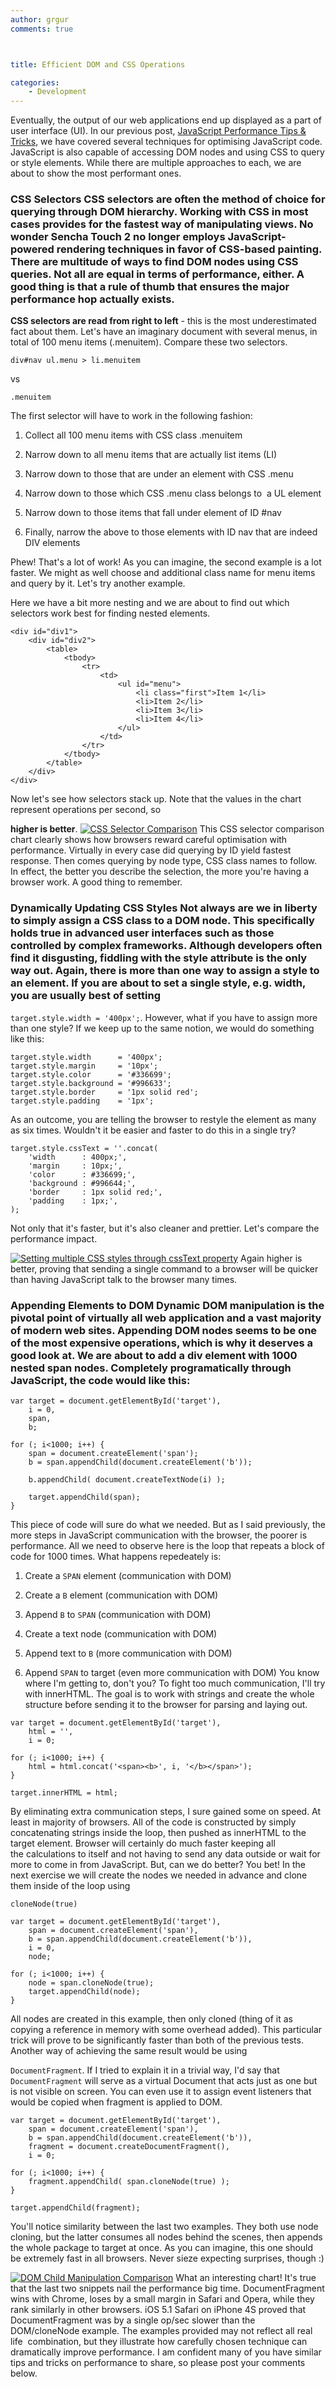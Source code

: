 ```yaml
---
author: grgur
comments: true



title: Efficient DOM and CSS Operations

categories:
    - Development
---
```


Eventually, the output of our web applications end up displayed as a part of user interface (UI). In our previous post, [JavaScript Performance Tips & Tricks](http://moduscreate.com/javascript-performance-tips-tricks/), we have covered several techniques for optimising JavaScript code. JavaScript is also capable of accessing DOM nodes and using CSS to query or style elements. While there are multiple approaches to each, we are about to show the most performant ones.





### CSS Selectors CSS selectors are often the method of choice for querying through DOM hierarchy. Working with CSS in most cases provides for the fastest way of manipulating views. No wonder Sencha Touch 2 no longer employs JavaScript-powered rendering techniques in favor of CSS-based painting. There are multitude of ways to find DOM nodes using CSS queries. Not all are equal in terms of performance, either. A good thing is that a rule of thumb that ensures the major performance hop actually exists.





**CSS selectors are read from right to left** - this is the most underestimated fact about them. Let's have an imaginary document with several menus, in total of 100 menu items (.menuitem). Compare these two selectors.




    
    div#nav ul.menu > li.menuitem





vs




    
    .menuitem





The first selector will have to work in the following fashion:







  1. Collect all 100 menu items with CSS class .menuitem


  2. Narrow down to all menu items that are actually list items (LI)


  3. Narrow down to those that are under an element with CSS .menu


  4. Narrow down to those which CSS .menu class belongs to  a UL element


  5. Narrow down to those items that fall under element of ID #nav


  6. Finally, narrow the above to those elements with ID nav that are indeed DIV elements






  Phew! That's a lot of work! As you can imagine, the second example is a lot faster. We might as well choose and additional class name for menu items and query by it. Let's try another example.







  Here we have a bit more nesting and we are about to find out which selectors work best for finding nested elements.





    
    <div id="div1">
        <div id="div2">
            <table>
                <tbody>
                    <tr>
                        <td>
                            <ul id="menu">
                                <li class="first">Item 1</li>
                                <li>Item 2</li>
                                <li>Item 3</li>
                                <li>Item 4</li>
                            </ul>
                        </td>
                    </tr>
                </tbody>
            </table>
        </div>
    </div>





Now let's see how selectors stack up. Note that the values in the chart represent operations per second, so





**higher is better**. [![CSS Selector Comparison](http://moduscreate.com/wp-content/uploads/2012/07/css-selectors-comparison.png)](http://moduscreate.com/efficient-dom-and-css/css-selectors-comparison/) This CSS selector comparison chart clearly shows how browsers reward careful optimisation with performance. Virtually in every case did querying by ID yield fastest response. Then comes querying by node type, CSS class names to follow. In effect, the better you describe the selection, the more you're having a browser work. A good thing to remember.





### Dynamically Updating CSS Styles Not always are we in liberty to simply assign a CSS class to a DOM node. This specifically holds true in advanced user interfaces such as those controlled by complex frameworks. Although developers often find it disgusting, fiddling with the style attribute is the only way out. Again, there is more than one way to assign a style to an element. If you are about to set a single style, e.g. width, you are usually best of setting





`target.style.width = '400px';`. However, what if you have to assign more than one style? If we keep up to the same notion, we would do something like this:




    
    target.style.width      = '400px';
    target.style.margin     = '10px';
    target.style.color      = '#336699';
    target.style.background = '#996633';
    target.style.border     = '1px solid red';
    target.style.padding    = '1px';





As an outcome, you are telling the browser to restyle the element as many as six times. Wouldn't it be easier and faster to do this in a single try?




    
    target.style.cssText = ''.concat(
        'width      : 400px;',
        'margin     : 10px;',
        'color      : #336699;',
        'background : #996644;',
        'border     : 1px solid red;',
        'padding    : 1px;',
    );





Not only that it's faster, but it's also cleaner and prettier. Let's compare the performance impact.





[![Setting multiple CSS styles through cssText property](http://moduscreate.com/wp-content/uploads/2012/07/csstext.png)](http://moduscreate.com/efficient-dom-and-css/csstext/) Again higher is better, proving that sending a single command to a browser will be quicker than having JavaScript talk to the browser many times.





### Appending Elements to DOM Dynamic DOM manipulation is the pivotal point of virtually all web application and a vast majority of modern web sites. Appending DOM nodes seems to be one of the most expensive operations, which is why it deserves a good look at. We are about to add a div element with 1000 nested span nodes. Completely programatically through JavaScript, the code would like this:




    
    var target = document.getElementById('target'),
        i = 0,
        span,
        b;
    
    for (; i<1000; i++) {
        span = document.createElement('span');
        b = span.appendChild(document.createElement('b'));
    
        b.appendChild( document.createTextNode(i) );
    
        target.appendChild(span);
    }





This piece of code will sure do what we needed. But as I said previously, the more steps in JavaScript communication with the browser, the poorer is performance. All we need to observe here is the loop that repeats a block of code for 1000 times. What happens repedeately is:







  1. Create a `SPAN` element (communication with DOM)


  2. Create a `B` element (communication with DOM)


  3. Append `B` to `SPAN` (communication with DOM)


  4. Create a text node (communication with DOM)


  5. Append text to `B` (more communication with DOM)


  6. Append `SPAN` to target (even more communication with DOM) You know where I'm getting to, don't you? To fight too much communication, I'll try with innerHTML. The goal is to work with strings and create the whole structure before sending it to the browser for parsing and laying out. 




    
    var target = document.getElementById('target'),
        html = '',
        i = 0;
    
    for (; i<1000; i++) {
        html = html.concat('<span><b>', i, '</b></span>');
    }
    
    target.innerHTML = html;





By eliminating extra communication steps, I sure gained some on speed. At least in majority of browsers. All of the code is constructed by simply concatenating strings inside the loop, then pushed as innerHTML to the target element. Browser will certainly do much faster keeping all the calculations to itself and not having to send any data outside or wait for more to come in from JavaScript. But, can we do better? You bet! In the next exercise we will create the nodes we needed in advance and clone them inside of the loop using





`cloneNode(true)`




    
    var target = document.getElementById('target'),
        span = document.createElement('span'),
        b = span.appendChild(document.createElement('b')),
        i = 0,
        node;
    
    for (; i<1000; i++) {
        node = span.cloneNode(true);
        target.appendChild(node);
    }





All nodes are created in this example, then only cloned (thing of it as copying a reference in memory with some overhead added). This particular trick will prove to be significantly faster than both of the previous tests. Another way of achieving the same result would be using





`DocumentFragment`. If I tried to explain it in a trivial way, I'd say that `DocumentFragment` will serve as a virtual Document that acts just as one but is not visible on screen. You can even use it to assign event listeners that would be copied when fragment is applied to DOM.




    
    var target = document.getElementById('target'),
        span = document.createElement('span'),
        b = span.appendChild(document.createElement('b')),
        fragment = document.createDocumentFragment(),
        i = 0;
    
    for (; i<1000; i++) {
        fragment.appendChild( span.cloneNode(true) );
    }
    
    target.appendChild(fragment);





You'll notice similarity between the last two examples. They both use node cloning, but the latter consumes all nodes behind the scenes, then appends the whole package to target at once. As you can imagine, this one should be extremely fast in all browsers. Never sieze expecting surprises, though :)





[![DOM Child Manipulation Comparison](http://moduscreate.com/wp-content/uploads/2012/07/dom.png)](http://moduscreate.com/efficient-dom-and-css/dom/) What an interesting chart! It's true that the last two snippets nail the performance big time. DocumentFragment wins with Chrome, loses by a small margin in Safari and Opera, while they rank similarly in other browsers. iOS 5.1 Safari on iPhone 4S proved that DocumentFragment was by a single op/sec slower than the DOM/cloneNode example. The examples provided may not reflect all real life  combination, but they illustrate how carefully chosen technique can dramatically improve performance. I am confident many of you have similar tips and tricks on performance to share, so please post your comments below.



